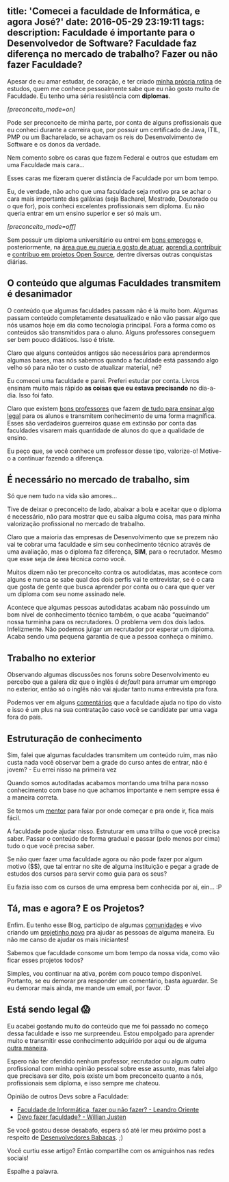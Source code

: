 title: 'Comecei a faculdade de Informática, e agora José?'
date: 2016-05-29 23:19:11
tags:
description: Faculdade é importante para o Desenvolvedor de Software? Faculdade faz diferença no mercado de trabalho? Fazer ou não fazer Faculdade?
---
Apesar de eu amar estudar, de coração, e ter criado [minha própria rotina](/posts/como-alcancar-objetivos-rapidamente-nos-estudos/) de estudos, quem me conhece pessoalmente sabe que eu não gosto muito de Faculdade. Eu tenho uma séria resistência com **diplomas**. 

*[preconceito_mode=on]*

Pode ser preconceito de minha parte, por conta de alguns profissionais que eu conheci durante a carreira que, por possuir um certificado de Java, ITIL, PMP ou um Bacharelado, se achavam os reis do Desenvolvimento de Software e os donos da verdade.<!--more-->

Nem comento sobre os caras que fazem Federal e outros que estudam em uma Faculdade mais cara…

Esses caras me fizeram querer distância de Faculdade por um bom tempo.

Eu, de verdade, não acho que uma faculdade seja motivo pra se achar o cara mais importante das galáxias (seja Bacharel, Mestrado, Doutorado ou o que for), pois conheci excelentes profissionais sem diploma. Eu não queria entrar em um ensino superior e ser só mais um. 

*[preconceito_mode=off]*

Sem possuir um diploma universitário eu entrei em [bons empregos](https://br.linkedin.com/in/woliveira542) e, posteriormente, na [área que eu queria e gosto de atuar](/posts/um-ano-como-desenvolvedor-front-end/), [aprendi a contribuir](/posts/contribuindo-para-projetos-open-source-no-github-mesmo-sendo-iniciante/) e [contribuo em projetos Open Source](http://github.com/woliveiras), dentre diversas outras conquistas diárias.

## O conteúdo que algumas Faculdades transmitem é desanimador

O conteúdo que algumas faculdades passam não é lá muito bom. Algumas passam conteúdo completamente desatualizado e não vão passar algo que nós usamos hoje em dia como tecnologia principal. Fora a forma como os conteúdos são transmitidos para o aluno. Alguns professores conseguem ser bem pouco didáticos. Isso é triste.

Claro que alguns conteúdos antigos são necessários para aprendermos algumas bases, mas nós sabemos quando a faculdade está passando algo velho só para não ter o custo de atualizar material, né?

Eu comecei uma faculdade e parei. Preferi estudar por conta. Livros ensinam muito mais rápido **as coisas que eu estava precisando** no dia-a-dia. Isso foi fato.

Claro que existem [bons professores](twitter.com/ubirajarapelli) que fazem [de tudo para ensinar algo legal](https://www.youtube.com/channel/UCripRddD4BnaMcU833ExuwA) para os alunos e transmitem conhecimento de uma forma magnífica. Esses são verdadeiros guerreiros quase em extinsão por conta das faculdades visarem mais quantidade de alunos do que a qualidade de ensino.

Eu peço que, se você conhece um professor desse tipo, valorize-o!
Motive-o a continuar fazendo a diferença.

## É necessário no mercado de trabalho, sim

Só que nem tudo na vida são amores...

Tive de deixar o preconceito de lado, abaixar a bola e aceitar que o diploma é necessário, não para mostrar que eu saiba alguma coisa, mas para minha valorização profissional no mercado de trabalho.

Claro que a maioria das empresas de Desenvolvimento que se prezem não vai te cobrar uma faculdade e sim seu conhecimento técnico através de uma avaliação, mas o diploma faz diferença, **SIM**, para o recrutador. Mesmo que esse seja de área técnica como você.

Muitos dizem não ter preconceito contra os autodidatas, mas acontece com alguns e nunca se sabe qual dos dois perfis vai te entrevistar, se é o cara que gosta de gente que busca aprender por conta ou o cara que quer ver um diploma com seu nome assinado nele.

Acontece que algumas pessoas autodidatas acabam não possuindo um bom nível de conhecimento técnico também, o que acaba “queimando” nossa turminha para os recrutadores. O problema vem dos dois lados. Infelizmente. Não podemos julgar um recrutador por esperar um diploma. Acaba sendo uma pequena garantia de que a pessoa conheça o mínimo.

## Trabalho no exterior

Observando algumas discussões nos foruns sobre Desenvolvimento eu percebo que a galera diz que o inglês é *default* para arrumar um emprego no exterior, então só o inglês não vai ajudar tanto numa entrevista pra fora.

Podemos ver em alguns  [comentários](https://github.com/frontendbr/forum/issues/56) que a faculdade ajuda no tipo do visto e isso é um plus na sua contratação caso você se candidate par uma vaga fora do país.

## Estruturação de conhecimento

Sim, falei que algumas faculdades transmitem um conteúdo ruim, mas não custa nada você observar bem a grade do curso antes de entrar, não é jovem? - Eu errei nisso na primeira vez

Quando somos autoditadas acabamos montando uma trilha para nosso conhecimento com base no que achamos importante e nem sempre essa é a maneira correta.

Se temos um [mentor](https://github.com/training-center/mentoria) para falar por onde começar e pra onde ir, fica mais fácil.

A faculdade pode ajudar nisso. Estruturar em uma trilha o que você precisa saber. Passar o conteúdo de forma gradual e passar (pelo menos por cima) tudo o que você precisa saber.

Se não quer fazer uma faculdade agora ou não pode fazer por algum motivo ($$), que tal entrar no site de alguma instituição e pegar a grade de estudos dos cursos para servir como guia para os seus?

Eu fazia isso com os cursos de uma empresa bem conhecida por ai, ein… :P

## Tá, mas e agora? E os Projetos?

Enfim. Eu tenho esse Blog, participo de algumas [comunidades](https://github.com/abc-dev) e vivo criando um [projetinho novo](https://github.com/woliveiras/front-end-career) pra ajudar as pessoas de alguma maneira. Eu não me canso de ajudar os mais iniciantes!

Sabemos que faculdade consome um bom tempo da nossa vida, como vão ficar esses projetos todos?

Simples, vou continuar na ativa, porém com pouco tempo disponível. Portanto, se eu demorar pra responder um comentário, basta aguardar. Se eu demorar mais ainda, me mande um email, por favor. :D

## Está sendo legal :scream:

Eu acabei gostando muito do conteúdo que me foi passado no começo dessa faculdade e isso me surpreendeu. Estou empolgado para aprender muito e transmitir esse conhecimento adquirido por aqui ou de alguma [outra maneira](https://github.com/).

Espero não ter ofendido nenhum professor, recrutador ou algum outro profissional com minha opinião pessoal sobre esse assunto, mas falei algo que precisava ser dito, pois existe um bom preconceito quanto a nós, profissionais sem diploma, e isso sempre me chateou.

Opinião de outros Devs sobre a Faculdade:

- [Faculdade de Informática, fazer ou não fazer? - Leandro Oriente](https://leandrooriente.com/faculdade-de-informatica-fazer-ou-nao-fazer/)
- [Devo fazer faculdade? - Willian Justen](http://willianjusten.com.br/devo-fazer-faculdade/)

Se você gostou desse desabafo, espera só até ler meu próximo post a respeito de [Desenvolvedores Babacas](https://www.javascriptmasters.com.br/blog/mindfulness/10-coisas-que-todo-desenvolvedor-babaca-fala/). ;)

Você curtiu esse artigo? Então compartilhe com os amiguinhos nas redes sociais!

Espalhe a palavra.
